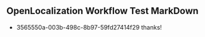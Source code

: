 ## OpenLocalization Workflow Test MarkDown
* 3565550a-003b-498c-8b97-59fd27414f29 thanks!

<!--HONumber=Aug16_HO4-->


